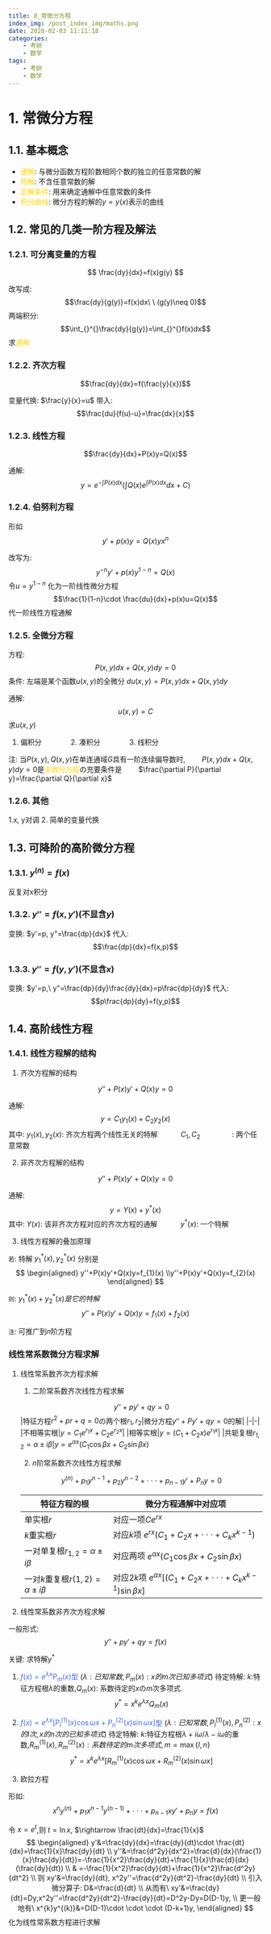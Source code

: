 ```yaml
---
title: 8_常微分方程
index_img: /post_index_img/maths.png
date: 2020-02-03 11:11:18
categories:
    - 考研
    - 数学
tags:
    - 考研
    - 数学
---
```



# 1. 常微分方程

## 1.1. 基本概念

- <font color=#FFD700>通解</font>: 与微分函数方程阶数相同个数的独立的任意常数的解
- <font color=#FFD700>特解</font>: 不含任意常数的解
- <font color=#FFD700>定解条件</font>: 用来确定通解中任意常数的条件
- <font color=#FFD700>积分曲线</font>: 微分方程的解的$y=y(x)$表示的曲线

## 1.2. 常见的几类一阶方程及解法

### 1.2.1. 可分离变量的方程

$$
\frac{dy}{dx}=f(x)g(y)
$$

改写成:
$$\frac{dy}{g(y)}=f(x)dx\ \ (g(y)\neq 0)$$
两端积分:
$$\int_{}^{}\frac{dy}{g(y)}=\int_{}^{}f(x)dx$$
求<font color=#FFD700>通解</font>

### 1.2.2. 齐次方程

$$\frac{dy}{dx}=f(\frac{y}{x})$$

变量代换: $\frac{y}{x}=u$
带入: 
$$\frac{du}{f(u)-u}=\frac{dx}{x}$$

### 1.2.3. 线性方程

$$\frac{dy}{dx}+P(x)y=Q(x)$$

通解: 
$$y=e^{-\int_{}^{}P(x)dx}(\int_{}^{}Q(x)e^{\int_{}^{}P(x)dx}dx+C)$$

### 1.2.4. 伯努利方程

形如
$$y'+p(x)y=Q(x)yx^{n}$$

改写为:
$$y^{-n}y'+p(x)y^{1-n}=Q(x)$$
令$u=y^{1-n}$
化为一阶线性微分方程
$$\frac{1}{1-n}\cdot \frac{du}{dx}+p(x)u=Q(x)$$
代一阶线性方程通解

### 1.2.5. 全微分方程

方程: 
$$P(x, y)dx+Q(x, y)dy=0$$
条件: 左端是某个函数$u(x, y)$的全微分 $du(x, y)=P(x, y)dx+Q(x, y)dy$

通解: 
$$u(x, y)=C$$
求$u(x, y)$
1. 偏积分 &emsp; &emsp; &emsp; 2. 凑积分 &emsp; &emsp; &emsp; 3. 线积分

注: 当$P(x, y), Q(x, y)$在单连通域$G$具有一阶连续偏导数时, 
&emsp; &ensp; $P(x, y)dx+Q(x, y)dy=0$是<font color=#FFD700>全微分方程</font>の充要条件是
&emsp; &ensp; $\frac{\partial P}{\partial y}=\frac{\partial Q}{\partial x}$

### 1.2.6. 其他

1.x, y对调
2. 简单的变量代换

## 1.3. 可降阶的高阶微分方程

### 1.3.1. $y^{(n)}=f(x)$

反复对x积分

### 1.3.2. $y''=f(x, y')$(不显含$y$)

变换: $y'=p, y"=\frac{dp}{dx}$
代入: 
$$\frac{dp}{dx}=f(x,p)$$

### 1.3.3. $y''=f(y,y')$(不显含$x$)

变换: $y'=p,\ y"=\frac{dp}{dy}\frac{dy}{dx}=p\frac{dp}{dy}$
代入: $$p\frac{dp}{dy}=f(y,p)$$

## 1.4. 高阶线性方程

### 1.4.1. 线性方程解的结构

1. 齐次方程解的结构

$$y''+P(x)y'+Q(x)y=0$$

通解: 
$$y=C_{1}y_{1}(x)+C_{2}y_{2}(x)$$
其中: $y_{1}(x),y_{2}(x)$: 齐次方程两个线性无关的特解
&emsp;&emsp;&emsp;$C_{1},C_{2}$&emsp;&emsp;&emsp;&emsp;&ensp;: 两个任意常数

2. 非齐次方程解的结构

$$y''+P(x)y'+Q(x)y=0$$

通解:
$$y=Y(x)+y^{*}(x)$$
其中: $Y(x)$: 该非齐次方程对应的齐次方程的通解
&emsp;&emsp;&emsp;$y^{*}(x)$: 一个特解

3. 线性方程解的叠加原理

<small>若</small>: 特解 $y_{1}^{*}(x),y_{2}^{*}(x)$ 分别是
$$
\begin{aligned}
y''+P(x)y'+Q(x)y=f_{1}(x)
\\y''+P(x)y'+Q(x)y=f_{2}(x)
\end{aligned}
$$

<small>则</small>: $y_{1}^{*}(x)+y_{2}^{*}(x)是它的特解$
$$y''+P(x)y'+Q(x)y=f_{1}(x)+f_{2}(x)$$

<small>注</small>: 可推广到$n$阶方程

### 线性常系数微分方程求解

1. 线性常系数齐次方程求解
   1. 二阶常系数齐次线性方程求解

    $$y''+py'+qy=0$$
    |特征方程$r^2+pr+q=0$の两个根$r_{1},r_{2}$|微分方程$y''+Py'+qy=0$的解|
    |-|-|
    |不相等实根|$y=C_{1}e^{r_{1}x}+C_{2}e^{r_{2}x}$|
    |相等实根|$y=(C_{1}+C_{2}x)e^{r_{1}x}$|
    |共轭复根$r_{1,2}=\alpha \pm i\beta$|$y=e^{\alpha x}(C_{1}\cos \beta x+C_{2}\sin \beta x)$

   2.  $n$阶常系数齐次线性方程求解

    $$y^{(n)}+p_{1}y^{n-1}+p_{2}y^{n-2}+\cdot \cdot \cdot +p_{n-1}y'+P_{n}y=0$$

    |特征方程的根|微分方程通解中对应项|
    |-|-|
    |单实根$r$|对应一项$Ce^{rx}$|
    |$k$重实根$r$|对应$k$项 $e^{rx}(C_{1}+C_{2}x+\cdot \cdot \cdot +C_{k}x^{k-1})$|
    |一对单复根$r_{1,2}=\alpha \pm i\beta$|对应两项 $e^{\alpha x}(C_{1}\cos \beta x+C_{2}\sin \beta x)$|
    |一对$k$重复根$r(1,2)=\alpha \pm i\beta$|对应$2k$项 $e^{\alpha x}[(C_{1}+C_{2}x+\cdot \cdot \cdot +C_{k}x^{k-1})\sin \beta x]$

2. 线性常系数非齐次方程求解

一般形式: 
$$y''+py'+qy=f(x)$$

关键: 求特解$y^{*}$
1. <font color=#4169E1>$f(x)=e^{\lambda x}P_{m}(x)$型</font> ($\lambda:已知常数, P_{m}(x):x的m次已知多项式$)
待定特解: $k$:特征方程根$\lambda$的重数,$Q_{m}(x)$: 系数待定的$x$の$m$次多项式.
$$y^{*}=x^{k}e^{\lambda x}Q_{m}(x)$$
2. <font color=#4169E1>$f(x)=e^{\lambda x}[P_{l}^{(1)}(x)\cos \omega x+P_{n}^{(2)}(x)\sin \omega x]$型</font> ($\lambda:已知常数,P_{l}^{(1)}(x),P_{n}^{(2)}:x的l次,x的n次的已知多项式$)
待定特解: $k$:特征方程根$\lambda+i\omega/\lambda-i\omega$的重数,$R_{m}^{(1)}(x),R_{m}^{(2)}(x):系数待定的m次多项式,m=\max\{l,n\}$
$$y^{*}=x^{k}e^{\lambda x}[R_{m}^{(1)}(x)\cos \omega x+R_{m}^{(2)}(x)\sin \omega x]$$

3. 欧拉方程

形如: 
$$x^{n}y^{(n)}+p_{1}x^{n-1}y^{(n-1)}+\cdot \cdot \cdot +p_{n-1}xy'+p_{n}y=f(x)$$

令 $x=e^{t}$,则 $t=\ln x$, $\rightarrow \frac{dt}{dx}=\frac{1}{x}$
$$
\begin{aligned}
y'&=\frac{dy}{dx}=\frac{dy}{dt}\cdot \frac{dt}{dx}=\frac{1}{x}\frac{dy}{dt}
\\ y''&=\frac{d^2y}{dx^2}=\frac{d}{dx}(\frac{1}{x}\frac{dy}{dt})=-\frac{1}{x^2}\frac{dy}{dt}+\frac{1}{x}\frac{d}{dx}(\frac{dy}{dt})
\\ & =-\frac{1}{x^2}\frac{dy}{dt}+\frac{1}{x^2}\frac{d^2y}{dt^2}
\\ 则 xy'&=\frac{dy}{dt}, x^2y''=\frac{d^2y}{dt^2}-\frac{dy}{dt}
\\ 引入微分算子: D&=\frac{d}{dt}
\\ 从而有\ xy'&=\frac{dy}{dt}=Dy,x^2y''=\frac{d^2y}{dt^2}-\frac{dy}{dt}=D^2y-Dy=D(D-1)y,
\\ 更一般地有\ x^{k}y^{(k)}&=D(D-1)\cdot \cdot \cdot (D-k+1)y,
\end{aligned} 
$$
化为线性常系数方程进行求解